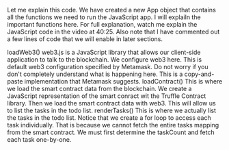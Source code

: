 Let me explain this code. We have created a new App object that contains all the functions we need to run the JavaScript app. I will explailn the important functions here. For full explanation, watch me explain the JavaScript code in the video at 40:25. Also note that I have commented out a few lines of code that we will enable in later sections.

loadWeb3() web3.js is a JavaScript library that allows our client-side application to talk to the blockchain. We configure web3 here. This is default web3 configuration specified by Metamask. Do not worry if you don't completely understand what is happening here. This is a copy-and-paste implementation that Metamask suggests.
loadContract() This is where we load the smart contract data from the blockchain. We create a JavaScript representation of the smart conract wit the Truffle Contract library. Then we load the smart contract data with web3. This will allow us to list the tasks in the todo list.
renderTasks() This is where we actually list the tasks in the todo list. Notice that we create a for loop to access each task individually. That is because we cannot fetch the entire tasks mapping from the smart contract. We must first determine the taskCount and fetch each task one-by-one.